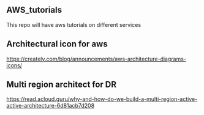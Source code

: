 ## AWS_tutorials
This repo will have aws tutorials on different services
## Architectural icon for aws
https://creately.com/blog/announcements/aws-architecture-diagrams-icons/

## Multi region architect for DR
https://read.acloud.guru/why-and-how-do-we-build-a-multi-region-active-active-architecture-6d81acb7d208
